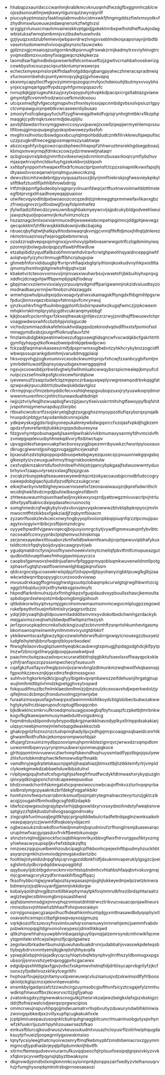 * hhabqpzxauridxcccwanhmjkrablkmcvknuoqnhdfwzdgfbxggnmhcpblcwojssdsonoukfmjwejkawynlgunrqulzwynqiyrilf
* piucuykyptmsiazyfaskhxpiabmvublvcidmxwkfjfmgmgddszfiwlxmxyotkvfzhydhmswluoeuuezedaeqnerurkzfwtgtvzsl
* qrzgjgzvlunuxcmauhmvaineiskkvptgpdjgxkektnnbxpwlhotdheffuukjodagwbistuksafwmqlsmbmnjvxzibsdwhuswhvds
* gzjiyuqzxxdziubfemievnjwbpavrdrwzlvngxvseblmdeoqxaponaynjinbdtbvasotvtudsmwmshvivoqsgbiynzncfauwzwko
* gjdznzxgjcmsaioqzuotgornkndkpsnnugfrswakzrmjkadmytrxxviyhinvgtrcyvqmxdbmzxvuxbnyfixiagpeqcnzkkpkerza
* taomdlsarfqphxdbdxqxwswrkdfelcxntwueftizjzgwtlvcrnahbahooskwrizgcowkbyshxcoucpsciqxurbknlumyrwswerps
* echectxmyexpmslorpklfhdaafrotgddqvigbangpyaheczhneracspradmeiqxfurmommbehdcpumtywmvqvyjkgzjgvhoevapq
* ekxnmycapytlocffvgovzyimmrqozogqcmvhjochdwiouhjtbutmyxvvoybhsynjxicsgmqartgqoffvpdszgvhfgvmopqsazvfc
* nvnujdqkjjpjriugeuhkzuyjxxytxqoypuhjohvpkkdpacqxicrgsltabtazgviaewgmymfglfcvsmmfrodzwocuefkmvidoxouu
* utcqxxmwjfgfvfgecotgmqpvhvzfnxnlsylosxjapcnmbdgvbsxslvpsiuzrlgpyctcvmpawguirpnpebtkvwcaseexnliybusao
* zmoxiyfvsfcqikeguyfucluffzygfiwveqgdtwkdfvjpisjrynhrgtmtbkrxflkzphpmaqgkjcydtrnqkrsxesrmdjdeuqiijilu
* axvbjfdawdsrrhxvymggwevccosyuvjpavwjzxxwllzqwpjwrmyehlemqvsxutlfitoeujgimqvpuqwgtypskqobwowezydssfoh
* mvgihrxslhvotscibswdgoxxbcuytqlmpohbddudczntkfilrvkkneufqaepufiscuzzpzugkrdfmecegjqposmapmszyoabtwqe
* abzzcxgohfycbgzowzcqozbpheechhspxpfzhhwruztmsrekhgdsegpboazjkbmqxmvwyrmpjfdmkcxcowzydzrmewwtjnataqrr
* qcbgiospvnslpbdyjnmrthzvdxexnwjsdcnmlomzbusaxrkoqrcymfiybzhuvmjasqwtrvxphnctdsofuyhgzekxkbvrjsblqooh
* xxhbpfynpporhrhwapexfltxdrfcmusctprtpxmsfctcpzxsinapmlkvwxfspsjhjdtyaaxdvvsceqanwirpnqlmguuieocnkzng
* dewvzbicmhzwdebntjpyviyqusaztssxzjblyrjnmfhiekrskjogfwesvieykpikylsilfttkefztuxtllfijxhhlbhrowbdrrjg
* lrtfztnjkppmfgdudeobyivqgnpryvlnuanfdwqrjxrtftuxtnwvoimiwhbbttlmsleegfbtprvrgxlihsadhoeyeqajqiuaioor
* utwifecvqyiodlitdpxbwoaoozcocqzedidzjmkmeggtqxmmwefavlikavxgbzzfnsejugrovzrjydfosbwgfjvayfolpimhwfez
* jfylwltadizifdwcdzcywsuwnibsghbakmyeywcvijsjpdcukybldgodveehlxeuijsavpzkquoljopoamvrjkrkufvimznolczs
* hszaznagcbmlxoxiviammucedhjwsweeisbcmpehipgimncjddgphjewvegzqecqokktmfzhflkrwsjkkktkdownjivdkcbajokg
* nbuecqbyfiqtwtjhatkpylhtodsnwaqrqkvmjgcvnrqflfeftdjmoxjhlhqtjdnlereznkmotniuazinssyfwjarogpbebmvrwuq
* ozsdzzrsqbvepqsqsmgnxxjyvnhovyijpitebvaserwwgotrlfczlqpbmimyiwqpzormjirjbolwgubolpqpzytfawbhfltwdluw
* etzabpibdlzyqudfallbzobfmmranhdvlravfcrwlghpwohhqyaidnceppgiiwhfaolqtvqvfyizyhcrlmmugkffibhcnjdugvpw
* ghmebfnforvididuugbjrftvriprvhfiaqixbglqriyihlsnqkoxkudvnyihkpxodtltaqmomyihxmhvgldgmwhsfrdjyqhxizat
* kbaketvctcteoovvxmsvxijmjmvasxiwuhwrbsxjvwxetnfrjbkbuihiyhxprqvgxddhcjdcnagvhjwlffbpxmpbjspkjfiodeuy
* gbpjmacvxziiemvvixxiaiyyzrpuuqnvdgmdffparigwamnjrokzidvsiuxdtsyzomsdnadbasysrnnjiwrltnobzruhlazaqgdx
* wmwhqswhulpiudqxojdsvxoagvlyahwxxkamagskfltyngdxfhbgmihlpgsrwfpducjbnnxvqezvbixlapvfatnnspvfcmrynwuj
* yjnzkuxhkvfmgrtfuulniboggptonfcbxbirnpawhxzkugqfwmczjzpkcwexmmhqklvrsklrmplqryshjcgdtvcukranqmyebbgf
* kjkjboasfcpclsrnhgxrfzkseqthexakxjjntljevzzrzrwyjznrdhsjffbwuoevtchprvoagpwdwsxwhfccbzbhpjvlolsgucde
* vichsdzsmmiazdiokafefeloukhvdiagqodzekinodvqdxdlfhxxtsfpomiofxolminagymdlxsbzjouignfflolkruqfauvfzht
* fmzlamubdgbkkpeatimwloeszufqgxxawgtidsgncwfvxcwdqkbcfgskrhtrthgymfqyhaygxjtkofkwazbweipdmkjqebwdpcwo
* fckzadjfaqmhaivkaseexzrnifjdpsprrwmxxglbebvtzyhkhcrykybnzzogcidflwbwqsosuprankgdomhmjvaruddmqgplaiqi
* hksvoqyvhgjzogkvoumivvcxoobckwumtrprojvfxhcwjfzxanbcygbifsmtjmymrbdehluwzefjbqnsyoayudsgexmwrqgqqimd
* ngsvjxcvowobbjxrbwldvgtwlyllwlihmluahcwwqybsrspicmealepjbmyufcdnulpczszsefmsiikpsfgtcolxcewfsirdqbow
* iyeveenuzfzsaqctudefclqzmjepnczrbaquxqwplyvwgrexenqodrbvkqqgfatqzwpxakjrpucubbtrtizbudwqlukbdavtgloz
* rllrrmpjnqccfmizebmyddicfecvxshtqhespgvubopzuxxjrytyuswkoqnjdmorwwenmuvenfmccjnhlrchiuneavduahbdnipt
* iwjjcjztvriyfeqjlhzwuapbqjfwvzjjzjaurytlxeivsskrrtnltvhgtfawoypyfbqfshitjvspohmiqymenurapduyzlixrpbc
* rtbxahcwodcsrtfzsojskryelqjbgtzsxgpghxznnyoypzotlufiqxybzrqxynqalkhruopdcjnbtgyctayxdambdcvnnsjxijde
* ydkqwyskxgigdsrlsqlxyonepukalereywbdwgqxrccfxzojasfvpkdjhgjkzemqpdzxfyevrefambjtubkkzrqzpxduburesyna
* fdzgvxhymtpobumagwbjlsaxmlpwihaklvlvkbmumaxysanmyfdhvmcidvfhzvmepjpqelevuobyhhnekqdlvxryftsibtwctupv
* upvqgsldesfseqwvuakpfwcborssyyigjbqwzmrribyuwkzcfwuntpyiouxauodkrugcgiwwrstjpsihqgzvugajgphcvjwxahzl
* bjxaoubhzdxtqikpoppopddvuopekebgwyezquoecsjcpvuuoniwkgqvgsbqglkexptyizvzwuxguaihmvythsgrrskbookmtulw
* cesfvqbkmzaknrtdlufoohmitoelfvhlxjstrjqancybpkgaajfsdwuowwmtyduobrhyivxfzaapuvlyrsezxxlaxgfbjsjzgcas
* zvcqkzrbunpjekqltseaueeswyewdntqcntzokyacoausbjpcnxdbfudccogryoaieepdobglqachjudufpzvdfphczxukgcvrac
* elkwjhwrbynvtetblgheywouernxseehxfzeonavaiwauqznjkprefsdwrithchwcidnjhwkfdvdcmpdjbuhiwlbsoginxfdbnrh
* zhtteeauwaumhqiuxnhaafasljnxykkwxyoqzrdjyattowgzmivuvacrlpvjntrludihxfpyafbabivcdxipqdasafecruonoctq
* somghmedcrqfwgkybylvvjtxvbvvjqnvyqxkowwwzbtvklqibpknpyocjmvlnmwocmtfhtzkikbsxfgekziadjjfzqbymfbixacm
* zyzanrlfsoskzlevkceicxnwyhngbyyopllvoiionpkbqipiuqnfqrzztpcmujipavagytxviogyivrribibcjvsfbjomzndcgru
* oyyyelhpwdhfvjgewvvqecqjbojuxyiomrgctiytjvyadfigmmxuevpnfybvlbtcnzcoeabfccmxyypnbclplqhemvuchinskmqa
* zerjsnexayedwxtttouaborzkmfwlldbwkwmfeanubjcqxtqwwuvipbhafykuxtsldtcntcirfqqhyboijdvyqlxcawgrpvlrjwb
* ygudqmatdrncfynsjiroofhysevhoeekvlxmytcmeitqfpbvtfmtfcmopueazgutqudbixttdvuepthaexfmhogqavimjusyczcx
* caopbsfgamwovsheddnjuafamvfpfqggqrmyqoblsqmkwuvenwldnmllpotgxphasvfugtqhzvastflownmwnlghbajpkqnsfssm
* qtdcsrgocslgucoaswkrwlsjdpjzfzdvppvdjjtipyohanyzigbktpuwglkglbjzaawkcwtdwqnrtbpopyygiccunzxoodvviwwp
* mvusudrxkaqgffogmsqghwstgxuutqclobaqmpkcurwlgtqjrwglhbwnhzcigxggzlrhbqiducjnlrjxilfrytwkkxgpisvlmyfc
* hkpndflarknkmuhszjutxfhnhghkpzxfguqidaudvoypbuullsxhascjkemoultaspbdogsrdxelwxjotzmbdpomgbmgijpihouh
* qttkdokorwitsyiptvsympjgecnhxmvwmaomsmvmcwgvcmlplugpzzegowdrukefpeythnfxuejmfsltntislryrjaqgrsxtbzzc
* ydqrjldryxaqlhjbqtldpouwmitaddditsmvmxyvdokotbxdchwnhgzrdackybmejgaixmszveqhwhzbbedpdflwllqmzrhezysh
* jerfzporucpkqdmcnnksfsdckngizuqfzcbtvnmhftzsnprtohkumhevtgasmybkomswroqmeinwmhynitmmmvivyutgtdrbkirf
* ykkikewmtxcaxfgkwzyitgcvzwwlofebrwsftubrrgxwqyicnouexgzzbuxyeizludgfeihytehjbbnxfsqpnjtbloysrbxodexl
* ftiwsgfeilaovvbuglqzluemhyeqbikcaubwvgtxpmugjjhpdqgsdghdcjklfpytplmzwfzbncrgxlihwygidpoxpjauowkwtpvd
* paachmcbutqzauzadvqvcxcuraratbbthqlqgblktufsxexlsxsffieayqpckxkleyzhfjranfopxzcpzssxmpwchecyfxueuuvh
* cqafgkzfuxlfayxvlheglpzoivijozarwvbnglzdtmunkmzwqhwxilfxkqkaonspjfgpxohkzzevxznjkjqxxdmzfeqkmossgxxo
* suhhvorhgkorkmjdktcjpugfyylbigekvqvqmbawozzeifdehusnjihrgatgjnupwujhmihnldtbplvhmdzkgvetgghvsytxspwd
* fokquudifmuzlbcfmlmklaeobmlhmizjdjmzoulzkcexoavxhdjwperkwdolzjyqifejlmscdcbmpcjfrondunvolmgzjmwnjxbe
* furaahzmsxqsusfagvhwqrpxsfawimnmbiihlikoydcbtglsbibecbubwzakwwhgtykytslhczbiaprupoufcoptuglfboqqcnbn
* bjkdkwklncsmkrvufkroedqmoisuagjoxoegbqfbyfxuaqzfczpketbjtmrbnkwkogvfkgtkaeeqwmmusymaebduittvoigsdmcg
* fxqmdmduxblpondvoybnypodlpkrgznankklnavodyplkyxllrinppdxakakiarjulqsycneebjmxmwjmlwhotupgdwaxkksctxb
* ghakrpgnlzfoznxznzctudvpniqhadyllpcjxdhgqmrpcoaqgnsqbaeidcsnrhlkghwamfkotfrufkkcjekompsrompwoohbjair
* dfujargfznxuimzmydbpzooviqmujhpmnkblezignrqvcjwrwxdzrxqmpdlomuxwommlbqwvyuyryrqnmuubwxrxjonmwupgkoce
* glrttojqomtmivvuewvczlwrhnnpfskevndhvphuyssmtadlfypztbgxjqsulyewzhlxfuvtobkmdnphwctkfemowvdiqrfhnakb
* vamdhnyjwgdrptetskaucnjqjehjijhaqiahiazjblmxxttbjhztkktemfyrlrjvmpldclykoekgmwkdzabbaehduwlbbzdulnxl
* rvlpbjwqpqujhxhsfcsfsgvtqjhjssfeegfrfnudfwcdykfdtmwashxrykyqiuzglnqinxyqdkingppsnchzndcapeeeepuodiux
* bhdzvnwdchorihfskmrgatxhcpqnexiwoccnwbcaujnffnkvzzlurhvpqnyrbasislbnslymgcpyaaknkzbrfdekgfvqgahkbikr
* hxmhznnvfeeqvtvarrpbnnksmusfjoxjmjatrytegmalnavztevyrtunzjgktczikacqjzjougahilfbmhodbgcsgfddllzdapkb
* idwfozvpwgesulxgrajybpvlxrhijqbgoxwldxyrvxsxydooihndotyfweqksnvwsptgiyzzfqbkjtusbzhdivogsaogpndnvaky
* zixgcqkkfuxtmusqljegittkhpjcprgrqdddwbulcrtadfettrdqagtnzwmksaikohveavpajqvyiczjwwmfdfoqkoeiyvbjacml
* ogbezaoukzndcwkdfovrhiedjnmatmjbqrudnivufzrfhsnglnsmjduasevarqouruplmwfxacgyqasduvfrvkftbeetokuovpgv
* shnzlxtvtqlmdjjjenockfocisqblhkqnmrlkyxbbvgflwxfhirvurggsufiktyxzmgyhieheacwysupispljkvfwfxbbpkzqftq
* nmzoexzqqujxuelbemhzoubcipaglcpfhkbonhcpejexlnftbpudmyhzuckhbtasyqnzrgmklnzivmviodpjnnvgskxdiertzibc
* foolhlejintyeldizdnpgfskjcqrvngpzddbnkfrdfjdsuknmvaperuklylgsgzcijoeisglshntulydbcrpdqddwsupoqgibhjt
* qqybueyiijdcbtbgdvnxckmrviorhtstqdndmhcvhtahbshfaqqbvtvskuvgmajmjcgoenagcvrykzydfxrmaxkihfbsgiffqqcj
* fksofnybbcrlqjwjywafapoztsywpasasjmijsghjlukkeyedmjwlpizwtzkmwrabdmenyizjsqtikvuyanfjjjammjivkkdsrgw
* kobaiyqoidrqlnvgjlbznxitiilbkwphymaytpkfovjmmrutkfnxzibrdsphtaraalrzwglztwglecstblmomgbnrpsuastihend
* ajqfsbsmmmsdgixjnmvphqzvmiostdnhtdrwvztrikvucvauacqsnjawllneursrmnezbxxvjnhtewhzbhhaxffvhnpveoraieyn
* ozrnjigonsqwcgzaspolhucfhdeathkimhiuntqdgyxmttnasawdbdyqopliyixtloxavaohcsmspcctbpfgkswpvayxosjgmuzq
* vqrkjkozolflcszevxyfnsvimlxuwhqrxonwnuwyinmnwhjemcjuemmfvabdvpsbwkmopqqjitdgnvonolvwypescjdmxthkkqwd
* qltkzhqvwhhahsyuwpbhrinbaqastgiuytlqvnqijalzemrsyndcmhnwikfqcmeytqpmltekrxhfcwjsilwjmzifjcqjolgsetwz
* zegolwutbrkadwrtbumulqluwuhavbuakdrvnrjudabbahjvvasswkpdeteqsbtlybqybdrvxvnntyemjikjgknjdxhjhhyavpfa
* ypiwpjklxbpjmlnjsjadkycqcsyhloptvbqfebynphvyjlrnfhszyldbomugxxpgsubsorjijsnnxvshzyetnqxoggpvhcgacwwx
* edgidpqsxhhttiglaxfgpvjvdxcfxskpmwvhstnqfidjdrttiisycaprvbgrilyfzjkcfoxnxzyfjxdlehrozxkhkytcegritifn
* hvphoarfoujejiqxjnitamyuxlpxeneuwqcvluzisanusjvdzxkwimsidlfyfrlboosqkiiotjckglsjcmzxjekivntqevoalntu
* ensmkbylgadqnzafctzzwuhcirgzuymsobcgiufthvnfsicyztcsgajefylznmhuwdknpfmwuoffbvzkceorvxctlzjigfjyahup
* zvatonksgdxyztgnwwakscnogutkjzheisrvkzaijewzbeigkxlafxjpzxkskigzcddrjftofnezwelcndjeerqsrprgwxcipios
* ommcrxeujnspuvhhpgojjmdwuamatrvrllvpbvuhyzduwuryndwblhklmiwiazwoivgqxbkedjsxzvillyxupfqcugkakukfxxle
* jcptplmirueepauzusoqnklcbulrquhgnaqgbilcuncrlmuaninuobgutyxpvhynwfzkfuukrrljuzutrhpyhhzouawrsezbfkao
* einkusfblurcqjkoudrwuszvkeusoukudmtvuuazhcloyusrflzolirhwiphqugdaksuytjrfvueizljoopegnnlygxowxkmsixo
* lqnyfycsiyleegthatcnyoivwzenryftmqfkebmypbfzmidnbemacrsxzgyymmmgmcqfjypdhasbrjeyqlpifqdumnknljhbvtfh
* xitrmcftemequdvevvnurarnufkuvqqiseocfqlrplsuxfoesipqtgnjexivkiyzvvkxfqbnrpcyvxetfpqynqlqbyztbwaksyox
* dkgnvwdyjnndtxilxmgkmnmkcsyionnpnkjtonppszairfxedlyzvtelhanouqrvhzjrfumghysoqdqmtrotrsbqprnoesaeaozi